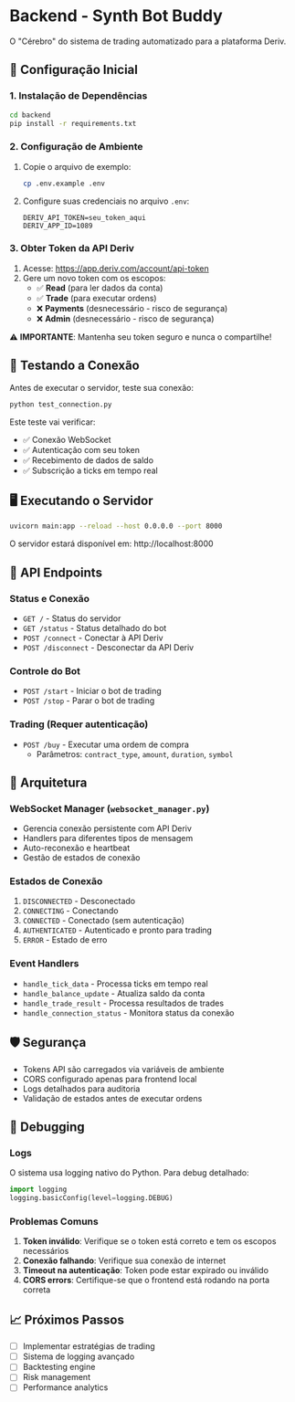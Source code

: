 # Backend - Synth Bot Buddy

O "Cérebro" do sistema de trading automatizado para a plataforma Deriv.

## 🚀 Configuração Inicial

### 1. Instalação de Dependências

```bash
cd backend
pip install -r requirements.txt
```

### 2. Configuração de Ambiente

1. Copie o arquivo de exemplo:
   ```bash
   cp .env.example .env
   ```

2. Configure suas credenciais no arquivo `.env`:
   ```env
   DERIV_API_TOKEN=seu_token_aqui
   DERIV_APP_ID=1089
   ```

### 3. Obter Token da API Deriv

1. Acesse: https://app.deriv.com/account/api-token
2. Gere um novo token com os escopos:
   - ✅ **Read** (para ler dados da conta)
   - ✅ **Trade** (para executar ordens)
   - ❌ **Payments** (desnecessário - risco de segurança)
   - ❌ **Admin** (desnecessário - risco de segurança)

⚠️ **IMPORTANTE**: Mantenha seu token seguro e nunca o compartilhe!

## 🧪 Testando a Conexão

Antes de executar o servidor, teste sua conexão:

```bash
python test_connection.py
```

Este teste vai verificar:
- ✅ Conexão WebSocket
- ✅ Autenticação com seu token
- ✅ Recebimento de dados de saldo
- ✅ Subscrição a ticks em tempo real

## 🖥️ Executando o Servidor

```bash
uvicorn main:app --reload --host 0.0.0.0 --port 8000
```

O servidor estará disponível em: http://localhost:8000

## 📡 API Endpoints

### Status e Conexão
- `GET /` - Status do servidor
- `GET /status` - Status detalhado do bot
- `POST /connect` - Conectar à API Deriv
- `POST /disconnect` - Desconectar da API Deriv

### Controle do Bot
- `POST /start` - Iniciar o bot de trading
- `POST /stop` - Parar o bot de trading

### Trading (Requer autenticação)
- `POST /buy` - Executar uma ordem de compra
  - Parâmetros: `contract_type`, `amount`, `duration`, `symbol`

## 🔧 Arquitetura

### WebSocket Manager (`websocket_manager.py`)
- Gerencia conexão persistente com API Deriv
- Handlers para diferentes tipos de mensagem
- Auto-reconexão e heartbeat
- Gestão de estados de conexão

### Estados de Conexão
1. `DISCONNECTED` - Desconectado
2. `CONNECTING` - Conectando
3. `CONNECTED` - Conectado (sem autenticação)
4. `AUTHENTICATED` - Autenticado e pronto para trading
5. `ERROR` - Estado de erro

### Event Handlers
- `handle_tick_data` - Processa ticks em tempo real
- `handle_balance_update` - Atualiza saldo da conta
- `handle_trade_result` - Processa resultados de trades
- `handle_connection_status` - Monitora status da conexão

## 🛡️ Segurança

- Tokens API são carregados via variáveis de ambiente
- CORS configurado apenas para frontend local
- Logs detalhados para auditoria
- Validação de estados antes de executar ordens

## 🐛 Debugging

### Logs
O sistema usa logging nativo do Python. Para debug detalhado:

```python
import logging
logging.basicConfig(level=logging.DEBUG)
```

### Problemas Comuns

1. **Token inválido**: Verifique se o token está correto e tem os escopos necessários
2. **Conexão falhando**: Verifique sua conexão de internet
3. **Timeout na autenticação**: Token pode estar expirado ou inválido
4. **CORS errors**: Certifique-se que o frontend está rodando na porta correta

## 📈 Próximos Passos

- [ ] Implementar estratégias de trading
- [ ] Sistema de logging avançado
- [ ] Backtesting engine
- [ ] Risk management
- [ ] Performance analytics